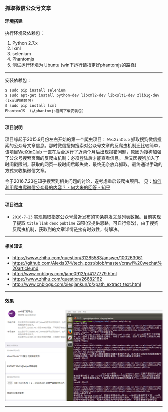 ### 抓取微信公众号文章

#### 环境搭建

执行环境及依赖包：

1. Python 2.7.x
2. lxml
3. selenium
4. Phantomjs
5. 测试运行环境为 Ubuntu (win下运行请指定好phantomjs的路径)

*** 

安装依赖包：

```
$ sudo pip install selenium
$ sudo apt-get install python-dev libxml2-dev libxslt1-dev zlib1g-dev (lxml的依赖包)
$ sudo pip install lxml
PhantomJS  (从phantomjs官网下载安装包)
```

*** 

#### 项目说明

项目缘起于2015.9月份左右开始的第一个爬虫项目： `WeiXinClub` 抓取搜狗微信搜索的公众号文章信息。那时微信搜狗搜索对公众号文章的反爬虫机制还比较简单，该项目[WeiXinClub](http://weixin.itfanr.cc/) 一直在后台运行了近两个月后出现报错问题，原因为搜狗加强了公众号搜索页面的反爬虫机制：必须登陆后才能查看信息。
后又因搜狗加入了时间戳限制，获取的网页一段时间后即失效，最终无奈放弃抓取。最终通过手动的方式来收集微信文章。

今于2016.7.23在知乎搜索到相关问题的讨论，遂考虑重启该爬虫项目。 见：[如何利用爬虫爬微信公众号的内容？ - 何大米的回答 - 知乎](https://www.zhihu.com/question/31285583/answer/100263061)

*** 

#### 项目进度

* `2016-7-23` 实现抓取指定公众号最近发布的10条群发文章列表数据。目前实现了提取 `title` `link` `desc` `pubtime` 四项(仅提供思路，可自行修改)，由于搜狗反爬虫机制，获取到的文章详情链接有时效性，待解决。

*** 

#### 相关知识

* https://www.zhihu.com/question/31285583/answer/100263061
* https://github.com/Alexis374/tech_post/blob/master/crawl%20wechat%20article.md
* http://www.cnblogs.com/jane0912/p/4177779.html
* https://www.zhihu.com/question/26682162
* http://www.cnblogs.com/xieqiankun/p/xpath_extract_text.html

*** 

#### 效果

![](result_1581.png)

*** 